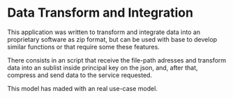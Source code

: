 <h1>Data Transform and Integration</h1>
    <p>
        This application was written to transform and integrate data into an proprietary software as zip format, but can be used with base to develop similar functions or that require some these features.
    </p>
    <p>
        There consists in an script that receive the file-path adresses and transform data into an sublist inside principal key on the json, and, after that, compress and send data to the service requested.
    </p>
    <p>
        This model has maded with an real use-case model.
    </p>